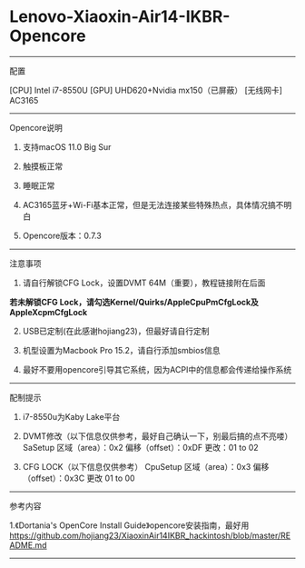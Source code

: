 # Lenovo-Xiaoxin-Air14-IKBR-Opencore
-----------------------------------------------------------------------------------------------------
配置

[CPU] Intel i7-8550U
[GPU] UHD620+Nvidia mx150（已屏蔽）
[无线网卡] AC3165

-----------------------------------------------------------------------------------------------------
Opencore说明

1. 支持macOS 11.0 Big Sur

2. 触摸板正常

3. 睡眠正常

4. AC3165蓝牙+Wi-Fi基本正常，但是无法连接某些特殊热点，具体情况搞不明白

5. Opencore版本：0.7.3

-----------------------------------------------------------------------------------------------------
注意事项

1. 请自行解锁CFG Lock，设置DVMT 64M（重要），教程链接附在后面

**若未解锁CFG Lock，请勾选Kernel/Quirks/AppleCpuPmCfgLock及AppleXcpmCfgLock**

2. USB已定制(在此感谢hojiang23)，但最好请自行定制

3. 机型设置为Macbook Pro 15.2，请自行添加smbios信息

4. 最好不要用opencore引导其它系统，因为ACPI中的信息都会传递给操作系统

-----------------------------------------------------------------------------------------------------
配制提示

1. i7-8550u为Kaby Lake平台
  
2. DVMT修改（以下信息仅供参考，最好自己确认一下，别最后搞的点不亮喽）
 SaSetup
 区域（area）：0x2
 偏移（offset）：0xDF
 更改：01 to 02
 
3. CFG LOCK（以下信息仅供参考）
 CpuSetup
 区域（area）：0x3
 偏移（offset）：0x3C
 更改 01 to 00
 
 
-----------------------------------------------------------------------------------------------------
参考内容

1.《Dortania's OpenCore Install Guide》opencore安装指南，最好用
https://github.com/hojiang23/XiaoxinAir14IKBR_hackintosh/blob/master/README.md

-----------------------------------------------------------------------------------------------------
